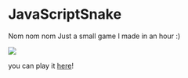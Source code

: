 # JavaScriptSnake
Nom nom nom
Just a small game I made in an hour :)

![](https://cdn.discordapp.com/attachments/745456552718106654/1058146850407976960/ezgif.com-gif-maker_91.gif)

you can play it [here](https://codepen.io/HallowsYves/pen/GRBZmXM)! 

